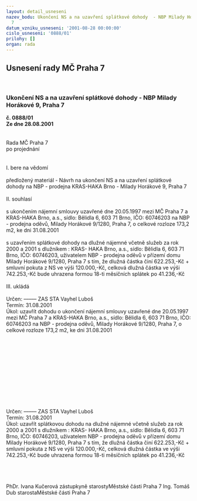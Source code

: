 ```yaml
---
layout: detail_usneseni
nazev_bodu: Ukončení NS a na uzavření splátkové dohody  - NBP Milady Horákové 9, Praha
  7
datum_vzniku_usneseni: '2001-08-28 00:00:00'
cislo_usneseni: '0888/01'
prilohy: []
organ: rada
---
```

<div id="ucUsn_pList" class="usn">
	<span><h2>Usnesení rady MČ Praha 7 </h2>
<br></span><div class="standBody">
<span><h3>Ukončení NS a na uzavření splátkové dohody  - NBP Milady Horákové 9, Praha 7</h3></span><div class="center">
		<strong>č. 0888/01</strong><br>
	</div>
<div class="center">
		<strong>Ze dne 28.08.2001</strong><br><br>
	</div>
<br>Rada MČ Praha 7<br>po projednání<br><br><br>I.	bere na vědomí<br><br> předložený materiál - Návrh na ukončení NS  a na uzavření splátkové dohody na NBP - prodejna KRAS-HAKA Brno -  Milady Horákové 9, Praha 7<br><br>II.	souhlasí <br><br>s ukončením nájemní smlouvy uzavřené dne 20.05.1997 mezi MČ Praha 7 a KRAS-HAKA Brno, a.s., sídlo: Bělidla 6, 603 71 Brno, IČO: 60746203 na NBP - prodejna oděvů, Milady Horákové 9/1280, Praha 7, o celkové rozloze 173,2 m2,  ke dni 31.08.2001  <br><br>s uzavřením splátkové dohody na dlužné nájemné včetně služeb za rok 2000 a 2001 s dlužníkem : KRAS- HAKA Brno, a.s., sídlo: Bělidla 6, 603 71 Brno, IČO: 60746203, uživatelem NBP - prodejna oděvů v přízemí  domu Milady Horákové 9/1280, Praha 7 s tím, že dlužná částka  činí 622.253,-Kč + smluvní pokuta z NS ve výši 120.000,-Kč, celková dlužná částka ve výši 742.253,-Kč bude uhrazena formou 18-ti měsíčních splátek po 41.236,-Kč<br><br>III.	ukládá <br><br> Určen:	–––––	ZAS STA Vayhel Luboš<br>Termín: 31.08.2001<br>Úkol:	uzavřít dohodu o ukončení nájemní smlouvy uzavřené dne 20.05.1997 mezi MČ Praha 7 a KRAS-HAKA Brno, a.s., sídlo: Bělidla 6, 603 71 Brno, IČO: 60746203 na NBP - prodejna oděvů, Milady Horákové 9/1280, Praha 7, o celkové rozloze 173,2 m2,  ke dni 31.08.2001  <br> <br><br><br><br><br><br><br><br><br><br><br><br> Určen:	–––––	ZAS STA Vayhel Luboš<br>Termín: 31.08.2001<br>Úkol:	uzavřít splátkovou dohodu na dlužné nájemné včetně služeb za rok 2000 a 2001 s dlužníkem : KRAS- HAKA Brno, a.s., sídlo: Bělidla 6, 603 71 Brno, IČO: 60746203, uživatelem NBP - prodejna oděvů v přízemí  domu Milady Horákové 9/1280, Praha 7 s tím, že dlužná částka  činí 622.253,-Kč + smluvní pokuta z NS ve výši 120.000,-Kč, celková dlužná částka ve výši 742.253,-Kč bude uhrazena formou 18-ti měsíčních splátek po 41.236,-Kč<br> <br><br><br> 	<br>PhDr. Ivana Kučerová zástupkyně starostyMěstské části Praha 7	Ing. Tomáš Dub starostaMěstské části Praha 7<br>	<br><br>
</div>
</div>